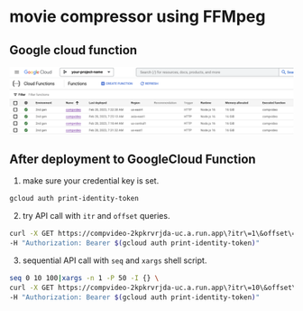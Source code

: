 # movie compressor using FFMpeg

## Google cloud function

![cloud-function-image](./image/gcloud-functon.png)

## After deployment to GoogleCloud Function

1. make sure your credential key is set.

```.sh
gcloud auth print-identity-token
```

2. try API call with `itr` and `offset` queries.
```.sh
curl -X GET https://compvideo-2kpkrvrjda-uc.a.run.app\?itr\=1\&offset\=0 \
-H "Authorization: Bearer $(gcloud auth print-identity-token)"
```

3. sequential API call with `seq` and `xargs` shell script.

```.sh
seq 0 10 100|xargs -n 1 -P 50 -I {} \
curl -X GET https://compvideo-2kpkrvrjda-uc.a.run.app\?itr\=10\&offset\=\{\} \
-H "Authorization: Bearer $(gcloud auth print-identity-token)"
```

